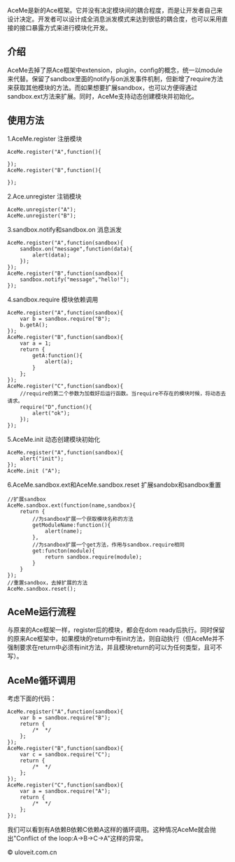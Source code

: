 AceMe是新的Ace框架。它并没有决定模块间的耦合程度，而是让开发者自己来设计决定。开发者可以设计成全消息派发模式来达到很低的耦合度，也可以采用直接的接口暴露方式来进行模块化开发。


## 介绍

AceMe去掉了原Ace框架中extension，plugin，config的概念，统一以module来代替。保留了sandbox里面的notify与on派发事件机制，但新增了require方法来获取其他模块的方法。而如果想要扩展sandbox，也可以方便得通过sandbox.ext方法来扩展。同时，AceMe支持动态创建模块并初始化。

## 使用方法

1.AceMe.register 注册模块
	
	AceMe.register("A",function(){

	});
	AceMe.register("B",function(){

	});

2.Ace.unregister 注销模块

	AceMe.unregister("A");
	AceMe.unregister("B");

3.sandbox.notify和sandbox.on 消息派发

	AceMe.register("A",function(sandbox){
	    sandbox.on("message",function(data){
	        alert(data);
	    });
	});
	AceMe.register("B",function(sandbox){
	    sandbox.notify("message","hello!");
	});

4.sandbox.require 模块依赖调用
	
	AceMe.register("A",function(sandbox){
	    var b = sandbox.require("B");
	    b.getA();
	});
	AceMe.register("B",function(sandbox){
	    var a = 1;
	    return {
	        getA:function(){
	            alert(a);
	        }
	    };
	});
	AceMe.register("C",function(sandbox){
	    //require的第二个参数为加载好后运行函数。当require不存在的模块时候，将动态去请求。
	    require("D",function(){
	        alert("ok");
	    });
	});
	
5.AceMe.init 动态创建模块初始化

	AceMe.register("A",function(sandbox){
	    alert("init");
	});
	AceMe.init ("A");

6.AceMe.sandbox.ext和AceMe.sandbox.reset 扩展sandobx和sandbox重置

	//扩展sandbox
	AceMe.sandbox.ext(function(name,sandbox){
	    return {
	        //为sandbox扩展一个获取模块名称的方法
	        getModuleName:function(){
	            alert(name);
	        },
	        //为sandbox扩展一个get方法，作用与sandbox.require相同
	        get:functon(module){
	            return sandbox.require(module);
	        }
	    }
	});
	//重置sandbox，去掉扩展的方法
	AceMe.sandbox.reset();

## AceMe运行流程
	
与原来的Ace框架一样，register后的模块，都会在dom ready后执行。同时保留的原来Ace框架中，如果模块的return中有init方法，则自动执行（但AceMe并不强制要求在return中必须有init方法，并且模块return的可以为任何类型，且可不写）。

## AceMe循环调用

考虑下面的代码：

	AceMe.register("A",function(sandbox){
	    var b = sandbox.require("B");
	    return {
	        /*  */
	    };
	});
	AceMe.register("B",function(sandbox){
	    var c = sandbox.require("C");
	    return {
	        /*  */
	    };
	});
	AceMe.register("C",function(sandbox){
	    var a = sandbox.require("A");
	    return {
	        /*  */
	    };
	});

我们可以看到有A依赖B依赖C依赖A这样的循环调用。这种情况AceMe就会抛出"Conflict of the loop:A->B->C->A"这样的异常。


© uloveit.com.cn 
